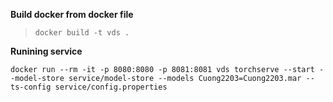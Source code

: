 **Build docker from docker file**

> ```
> docker build -t vds .
> ```

**Runining service** 

```
docker run --rm -it -p 8080:8080 -p 8081:8081 vds torchserve --start --model-store service/model-store --models Cuong2203=Cuong2203.mar --ts-config service/config.properties
```

